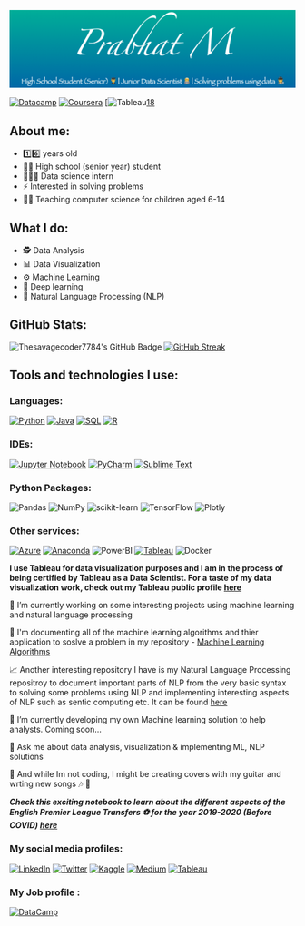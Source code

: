 ![Header](https://raw.githubusercontent.com/Thesavagecoder7784/images/master/Header%20fit.png?token=GHSAT0AAAAAABTCQZIRUXSNNQFJAIJ2YIWOYUGE3HA)

[![Datacamp](https://img.shields.io/badge/Certified%20Data%20Scientist-05192D?style=for-the-badge&logo=datacamp&logoColor=65FF8F)][14]
[![Coursera](https://img.shields.io/badge/Introduction%20To%20Machine%20Learning-05192D?style=for-the-badge&logo=coursera&color=blue)][17]
[![Tableau](https://img.shields.io/badge/Intermediate%20Level-05192D?style=for-the-badge&logo=tableau)[18]

## About me: 
- 1️⃣6️⃣ years old 
- 👨‍🎓 High school (senior year) student 
- 👨🏻‍💻 Data science intern
- ⚡ Interested in solving problems
- 👨‍🏫 Teaching computer science for children aged 6-14

## What I do:
- 🕵️ Data Analysis
- 📊 Data Visualization
- ⚙️ Machine Learning
- 🧠 Deep learning 
- 🤖 Natural Language Processing (NLP)

## GitHub Stats:
![Thesavagecoder7784's GitHub Badge](https://github-readme-stats.vercel.app/api?username=Thesavagecoder7784)  [![GitHub Streak](https://github-readme-streak-stats.herokuapp.com?user=Thesavagecoder7784&hide_border=true&date_format=M%20j%5B%2C%20Y%5D)](https://git.io/streak-stats)

## Tools and technologies I use:
### Languages:
[![Python](https://img.shields.io/badge/python-3670A0?style=for-the-badge&logo=python&logoColor=ffdd54)][3] [![Java](https://img.shields.io/badge/java-%23ED8B00.svg?style=for-the-badge&logo=java&logoColor=white)][4] [![SQL](https://img.shields.io/badge/sql-%2300f.svg?style=for-the-badge&logo=mysql&logoColor=white)][5] [![R](https://img.shields.io/badge/r-%23276DC3.svg?style=for-the-badge&logo=r&logoColor=white)][13]

### IDEs:
[![Jupyter Notebook](https://img.shields.io/badge/jupyter-%23FA0F00.svg?style=for-the-badge&logo=jupyter&logoColor=white)][6] [![PyCharm](https://img.shields.io/badge/pycharm-143?style=for-the-badge&logo=pycharm&logoColor=black&color=black&labelColor=green)][7] [![Sublime Text](https://img.shields.io/badge/sublime_text-%23575757.svg?style=for-the-badge&logo=sublime-text&logoColor=important)][8] 

### Python Packages:
![Pandas](https://img.shields.io/badge/pandas-%23150458.svg?style=for-the-badge&logo=pandas&logoColor=white) ![NumPy](https://img.shields.io/badge/numpy-%23013243.svg?style=for-the-badge&logo=numpy&logoColor=white) ![scikit-learn](https://img.shields.io/badge/scikit--learn-%23F7931E.svg?style=for-the-badge&logo=scikit-learn&logoColor=white) ![TensorFlow](https://img.shields.io/badge/TensorFlow-%23FF6F00.svg?style=for-the-badge&logo=TensorFlow&logoColor=white) ![Plotly](https://img.shields.io/badge/Plotly-239120?style=for-the-badge&logo=plotly&logoColor=white)

### Other services:
[![Azure](https://img.shields.io/badge/azure-%230072C6.svg?style=for-the-badge&logo=microsoftazure&logoColor=white)][15] [![Anaconda](https://img.shields.io/badge/conda-342B029.svg?&style=for-the-badge&logo=anaconda&logoColor=white)][16] ![PowerBI](https://img.shields.io/badge/PowerBI-F2C811?style=for-the-badge&logo=Power%20BI&logoColor=white) [![Tableau](https://img.shields.io/badge/Tableau-E97627?style=for-the-badge&logo=Tableau&logoColor=white)][10] ![Docker](https://img.shields.io/badge/Docker-2CA5E0?style=for-the-badge&logo=docker&logoColor=white) 

**I use Tableau for data visualization purposes and I am in the process of being certified by Tableau as a Data Scientist. For a taste of my data visualization work, check out my Tableau public profile [here](https://public.tableau.com/profile/prabhat6777#!/)**

🔭 I’m currently working on some interesting projects using machine learning and natural language processing

📄 I'm documenting all of the machine learning algorithms and thier application to soslve a problem in my repository - [Machine Learning Algorithms](https://github.com/Thesavagecoder7784/Machine-Learning-Algorthims)

📈 Another interesting repository I have is my Natural Language Processing repositroy to document important parts of NLP from the very basic syntax to solving some problems using NLP and implementing interesting aspects of NLP such as sentic computing etc. It can be found [here](https://github.com/Thesavagecoder7784/NaturalLanguageProcessing-NLP-)

🌱 I’m currently developing my own Machine learning solution to help analysts. Coming soon...

💬 Ask me about data analysis, visualization & implementing ML, NLP solutions

🎸 And while Im not coding, I might be creating covers with my guitar and wrting new songs  🎶 🎵

***Check this exciting notebook to learn about the different aspects of the English Premier League Transfers ⚽️ for the year 2019-2020 (Before COVID) [here](https://github.com/Thesavagecoder7784/Statistical-Data-Analysis-With-Pandas/blob/master/English%20Premier%20League%20Transfers%20Analysis%202019-20.ipynb)***

[1]: https://twitter.com/PrabhatM27
[2]: https://www.linkedin.com/in/prabhat-m-237719172/
[3]: https://www.python.org/
[4]: https://www.java.com/en/
[5]: https://www.mysql.com/
[6]: https://jupyter.org/
[7]: https://www.jetbrains.com/pycharm/
[8]: https://www.sublimetext.com/
[9]: https://prabhatmaster2005.medium.com/
[10]: https://public.tableau.com/app/profile/prabhat6777#!/
[11]: https://app.datacamp.com/jobs/profile
[12]: https://www.kaggle.com/thegreatcoder
[13]: https://www.r-project.org/
[14]: https://www.datacamp.com/certificate/DS0012990877714
[15]: https://docs.microsoft.com/en-us/users/prabhatpalraj-2349/
[16]: https://community.anaconda.cloud/u/prabhat_m/summary
[17]: https://coursera.org/share/c4963ddd8d948efc4513dc1e665dfcff
[18]: https://verify.skilljar.com/c/6ibnw7wbb35r

### My social media profiles:
[![LinkedIn](https://img.shields.io/badge/linkedin-%230077B5.svg?style=for-the-badge&logo=linkedin&logoColor=white)][2]
[![Twitter](https://img.shields.io/badge/Twitter-%231DA1F2.svg?style=for-the-badge&logo=Twitter&logoColor=white)][1] 
[![Kaggle](https://img.shields.io/badge/Kaggle-20BEFF?style=for-the-badge&logo=Kaggle&logoColor=white)][12]
[![Medium](https://img.shields.io/badge/Medium-12100E?style=for-the-badge&logo=medium&logoColor=white)][9]
[![Tableau](https://img.shields.io/badge/Tableau-E97627?style=for-the-badge&logo=Tableau&logoColor=white)][10]



### My Job profile :
[![DataCamp](https://img.shields.io/badge/Datacamp-05192D?style=for-the-badge&logo=datacamp&logoColor=65FF8F)][11]
